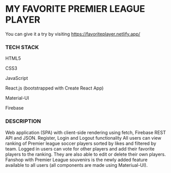 <h1>MY FAVORITE PREMIER LEAGUE PLAYER</h1>

You can give it a try by visiting https://favoriteplayer.netlify.app/

<h3>TECH STACK</h3>

<p>HTML5</p>
<p>CSS3</p>
<p>JavaScript</p>
<p>React.js (bootstrapped with Create React App)</p>
<p>Material-UI</p>
<p>Firebase</p>

<h3>DESCRIPTION</h3> 

Web application (SPA) with client-side rendering using fetch, Firebase REST API and JSON.
Register, Login and Logout functionality
All users can view ranking of Premier league soccer players sorted by likes and filtered by team.
Logged in users can vote for other players and add their favorite players to the ranking.
They are also able to edit or delete their own players.
Fanshop with Premier League souvenirs is the newly added feature available to all users (all components are made using Materiual-UI).
